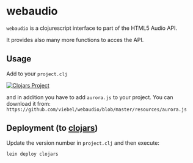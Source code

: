 webaudio
=======

`webaudio` is a clojurescript interface to part of the HTML5 Audio API.

It provides also many more functions to acces the API.

Usage
-----
Add to your `project.clj`

[![Clojars Project](http://clojars.org/viebel/webaudio/latest-version.svg)](http://clojars.org/viebel/webaudio)

and in addition you have to add `aurora.js` to your project.
You can download it from: `https://github.com/viebel/webaudio/blob/master/resources/aurora.js`


Deployment (to [clojars](https://clojars.org/))
------------------------------------
Update the version number in `project.clj` and then execute:

```
lein deploy clojars
```
